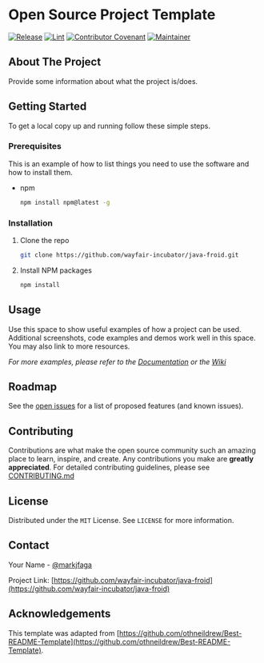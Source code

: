 # Open Source Project Template

[![Release](https://img.shields.io/github/v/release/wayfair-incubator/java-froid?display_name=tag)](CHANGELOG.md)
[![Lint](https://github.com/wayfair-incubator/java-froid/actions/workflows/lint.yml/badge.svg?branch=main)](https://github.com/wayfair-incubator/java-froid/actions/workflows/lint.yml)
[![Contributor Covenant](https://img.shields.io/badge/Contributor%20Covenant-2.0-4baaaa.svg)](CODE_OF_CONDUCT.md)
[![Maintainer](https://img.shields.io/badge/Maintainer-Wayfair-7F187F)](https://wayfair.github.io)

## About The Project

Provide some information about what the project is/does.

## Getting Started

To get a local copy up and running follow these simple steps.

### Prerequisites

This is an example of how to list things you need to use the software and how to
install them.

- npm

  ```sh
  npm install npm@latest -g
  ```

### Installation

1. Clone the repo

   ```sh
   git clone https://github.com/wayfair-incubator/java-froid.git
   ```

2. Install NPM packages

   ```sh
   npm install
   ```

## Usage

Use this space to show useful examples of how a project can be used. Additional
screenshots, code examples and demos work well in this space. You may also link
to more resources.

_For more examples, please refer to the [Documentation](https://example.com) or
the [Wiki](https://github.com/wayfair-incubator/java-froid/wiki)_

## Roadmap

See the [open issues](https://github.com/wayfair-incubator/java-froid/issues)
for a list of proposed features (and known issues).

## Contributing

Contributions are what make the open source community such an amazing place to
learn, inspire, and create. Any contributions you make are **greatly
appreciated**. For detailed contributing guidelines, please see
[CONTRIBUTING.md](CONTRIBUTING.md)

## License

Distributed under the `MIT` License. See `LICENSE` for more information.

## Contact

Your Name - [@markjfaga](https://twitter.com/markjfaga)

Project Link:
[https://github.com/wayfair-incubator/java-froid](https://github.com/wayfair-incubator/java-froid)

## Acknowledgements

This template was adapted from
[https://github.com/othneildrew/Best-README-Template](https://github.com/othneildrew/Best-README-Template).

